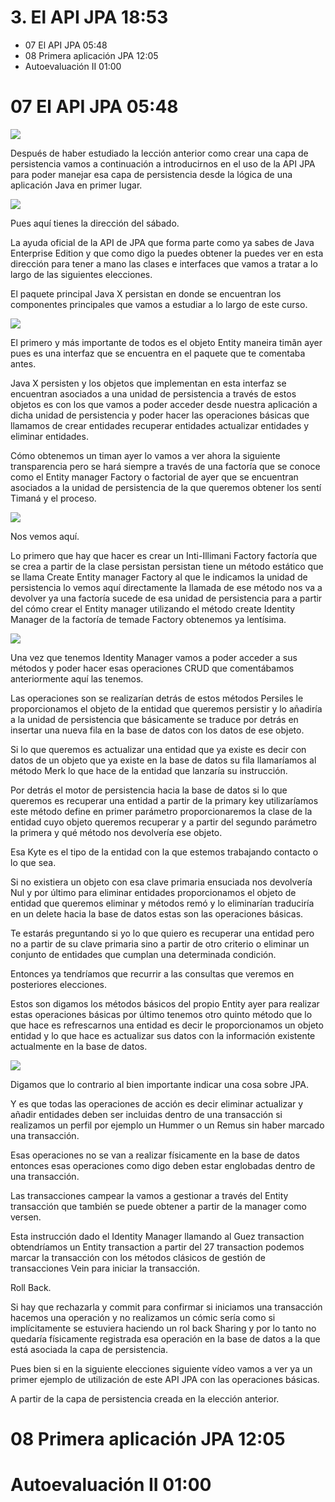 # 3. El API JPA 18:53

* 07 El API JPA 05:48
* 08 Primera aplicación JPA 12:05
* Autoevaluación II 01:00

# 07 El API JPA 05:48

<img src="images/7-01.png">

Después de haber estudiado la lección anterior como crear una capa de persistencia vamos a continuación a introducirnos en el uso de la API JPA para poder manejar esa capa de persistencia desde la lógica de una aplicación Java en primer lugar.

<img src="images/7-02.png">

Pues aquí tienes la dirección del sábado.

La ayuda oficial de la API de JPA que forma parte como ya sabes de Java Enterprise Edition y que como digo la puedes obtener la puedes ver en esta dirección para tener a mano las clases e interfaces que vamos a tratar a lo largo de las siguientes elecciones.

El paquete principal Java X persistan en donde se encuentran los componentes principales que vamos a estudiar a lo largo de este curso.

<img src="images/7-03.png">

El primero y más importante de todos es el objeto Entity maneira timãn ayer pues es una interfaz que se encuentra en el paquete que te comentaba antes.

Java X persisten y los objetos que implementan en esta interfaz se encuentran asociados a una unidad de persistencia a través de estos objetos es con los que vamos a poder acceder desde nuestra aplicación a dicha unidad de persistencia y poder hacer las operaciones básicas que llamamos de crear entidades recuperar entidades actualizar entidades y eliminar entidades.

Cómo obtenemos un timan ayer lo vamos a ver ahora la siguiente transparencia pero se hará siempre a través de una factoría que se conoce como el Entity manager Factory o factorial de ayer que se encuentran asociados a la unidad de persistencia de la que queremos obtener los sentí Timaná y el proceso.

<img src="images/7-04.png">

Nos vemos aquí.

Lo primero que hay que hacer es crear un Inti-Illimani Factory factoría que se crea a partir de la clase persistan persistan tiene un método estático que se llama Create Entity manager Factory al que le indicamos la unidad de persistencia lo vemos aquí directamente la llamada de ese método nos va a devolver ya una factoría sucede de esa unidad de persistencia para a partir del cómo crear el Entity manager utilizando el método create Identity Manager de la factoría de temade Factory obtenemos ya lentísima.

<img src="images/7-05.png">

Una vez que tenemos Identity Manager vamos a poder acceder a sus métodos y poder hacer esas operaciones CRUD que comentábamos anteriormente aquí las tenemos.

Las operaciones son se realizarían detrás de estos métodos Persiles le proporcionamos el objeto de la entidad que queremos persistir y lo añadiría a la unidad de persistencia que básicamente se traduce por detrás en insertar una nueva fila en la base de datos con los datos de ese objeto.

Si lo que queremos es actualizar una entidad que ya existe es decir con datos de un objeto que ya existe en la base de datos su fila llamaríamos al método Merk lo que hace de la entidad que lanzaría su instrucción.

Por detrás el motor de persistencia hacia la base de datos si lo que queremos es recuperar una entidad a partir de la primary key utilizaríamos este método define en primer parámetro proporcionaremos la clase de la entidad cuyo objeto queremos recuperar y a partir del segundo parámetro la primera y qué método nos devolvería ese objeto.

Esa Kyte es el tipo de la entidad con la que estemos trabajando contacto o lo que sea.

Si no existiera un objeto con esa clave primaria ensuciada nos devolvería Nul y por último para eliminar entidades proporcionamos el objeto de entidad que queremos eliminar y métodos remó y lo eliminarían traduciría en un delete hacia la base de datos estas son las operaciones básicas.

Te estarás preguntando si yo lo que quiero es recuperar una entidad pero no a partir de su clave primaria sino a partir de otro criterio o eliminar un conjunto de entidades que cumplan una determinada condición.

Entonces ya tendríamos que recurrir a las consultas que veremos en posteriores elecciones.

Estos son digamos los métodos básicos del propio Entity ayer para realizar estas operaciones básicas por último tenemos otro quinto método que lo que hace es refrescarnos una entidad es decir le proporcionamos un objeto entidad y lo que hace es actualizar sus datos con la información existente actualmente en la base de datos.

<img src="images/7-06.png">

Digamos que lo contrario al bien importante indicar una cosa sobre JPA. 

Y es que todas las operaciones de acción es decir eliminar actualizar y añadir entidades deben ser incluidas dentro de una transacción si realizamos un perfil por ejemplo un Hummer o un Remus sin haber marcado una transacción.

Esas operaciones no se van a realizar físicamente en la base de datos entonces esas operaciones como digo deben estar englobadas dentro de una transacción.

Las transacciones campear la vamos a gestionar a través del Entity transacción que también se puede obtener a partir de la manager como versen.

Esta instrucción dado el Identity Manager llamando al Guez transaction obtendríamos un Entity transaction a partir del 27 transaction podemos marcar la transacción con los métodos clásicos de gestión de transacciones Vein para iniciar la transacción.

Roll Back.

Si hay que rechazarla y commit para confirmar si iniciamos una transacción hacemos una operación y no realizamos un cómic sería como si implícitamente se estuviera haciendo un rol back Sharing y por lo tanto no quedaría físicamente registrada esa operación en la base de datos a la que está asociada la capa de persistencia.

Pues bien si en la siguiente elecciones siguiente vídeo vamos a ver ya un primer ejemplo de utilización de este API JPA con las operaciones básicas.

A partir de la capa de persistencia creada en la elección anterior.

# 08 Primera aplicación JPA 12:05

# Autoevaluación II 01:00
